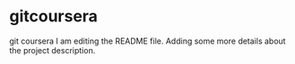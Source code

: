 # gitcoursera
git coursera
I am editing the README file. Adding some more details about the project description.
